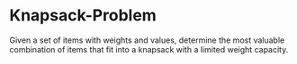 # Knapsack-Problem
Given a set of items with weights and values, determine the most valuable combination of items that fit into a knapsack with a limited weight capacity.
